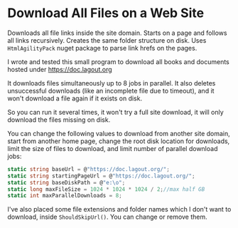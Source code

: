 # Download All Files on a Web Site
Downloads all file links inside the site domain. 
Starts on a page and follows all links recursively.
Creates the same folder structure on disk.
Uses ```HtmlAgilityPack``` nuget package to parse link hrefs on the pages.

I wrote and tested this small program to download all books and documents hosted under https://doc.lagout.org

It downloads files simultaneously up to 8 jobs in parallel. It also deletes unsuccessful downloads (like an incomplete file due to timeout), and it won't download a file again if it exists on disk. 

So you can run it several times, it won't try a full site download, it will only download the files missing on disk.

You can change the following values to download from another site domain, start from another home page, change the root disk location for downloads, limit the size of files to download, and limit number of parallel download jobs:
```cs
static string baseUrl = @"https://doc.lagout.org/";
static string startingPageUrl = @"https://doc.lagout.org/";
static string baseDiskPath = @"e:\o";
static long maxFileSize = 1024 * 1024 * 1024 / 2;//max half GB
static int maxParallelDownloads = 8;
```

I've also placed some file extensions and folder names which I don't want to download, inside ```ShouldSkipUrl()```. You can change or remove them.
